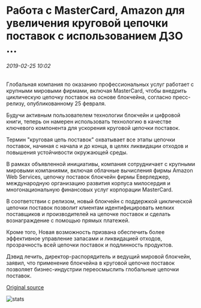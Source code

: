 # Работа с MasterCard, Amazon для увеличения круговой цепочки поставок с использованием ДЗО ...

###### 2019-02-25 10:02

Глобальная компания по оказанию профессиональных услуг работает с крупными мировыми фирмами, включая MasterCard, чтобы внедрить циклическую цепочку поставок на основе блокчейна, согласно пресс-релизу, опубликованному 25 февраля.

Будучи активным пользователем технологии блокчейн и цифровой книги, теперь он намерен использовать технологию в качестве ключевого компонента для ускорения круговой цепочки поставок.

Термин "круговая цепь поставок" охватывает все этапы цепочки поставок, начиная с начала и до конца, в целях ликвидации отходов и повышения устойчивости окружающей среды.

В рамках объявленной инициативы, компания сотрудничает с крупными мировыми компаниями, включая облачные вычисления фирмы Amazon Web Services, цепочку поставок блокчейн фирмы Еверледжер, международную организацию развития корпуса милосердия и многонациональную финансовых услуг корпорации MasterCard.

В соответствии с релизом, новый блокчейн с поддержкой циклической цепочки поставок позволит клиентам идентифицировать мелких поставщиков и производителей на цепочке поставок и сделать вознаграждение с помощью прямых платежей.

Кроме того, Новая возможность призвана обеспечить более эффективное управление запасами и ликвидацией отходов, прозрачность всей цепочки поставок и подлинность продуктов.

Дэвид лечить, директор-распорядитель и ведущий мировой блокчейн, заявил, что применение блокчейна в круговой цепочке поставок позволяет бизнес-индустрии переосмыслить глобальные цепочки поставок.

[Original source](https://cointelegraph.com/news/accenture-works-with-mastercard-amazon-to-boost-circular-supply-chain-using-dlt)

![stats](https://c.statcounter.com/11760860/0/a89fa40b/1/ "stats")
